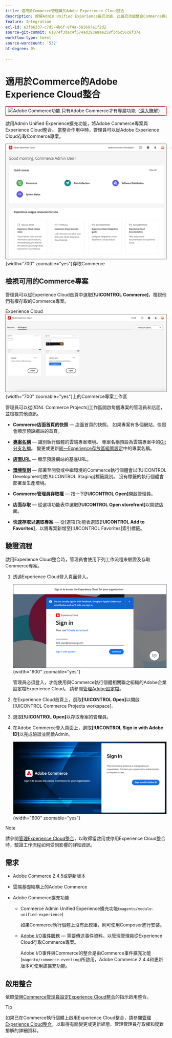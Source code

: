 ```yaml
---
title: 適用於Commerce管理員的Adobe Experience Cloud整合
description: 瞭解Admin Unified Experience擴充功能，此擴充功能整合Commerce與Experience Cloud，讓客戶可以從Experience Cloud首頁存取Commerce專案。
feature: Integration
exl-id: e3fb6337-c7d5-4b6f-8f4a-583697a1f2d2
source-git-commit: 61874f3dac4f574ad393e8ae258f3d6c56c8f37e
workflow-type: tm+mt
source-wordcount: '532'
ht-degree: 0%

---
```


# 適用於Commerce的Adobe Experience Cloud整合

<table style="border:1px solid red">
<tr><td><img alt="Adobe Commerce功能" src="../assets/adobe-logo.svg" width="20" height="20" /> 只有Adobe Commerce才有專屬功能（<a href="https://experienceleague.adobe.com/docs/commerce-admin/user-guides/home.html?lang=zh-Hant#product-editions">深入瞭解</a>）</td></tr>
</table>

啟用Admin Unified Experience擴充功能，將Adobe Commerce專案與Experience Cloud整合。 當整合作用中時，管理員可以從Adobe Experience Cloud存取Commerce專案。

![從Experience Cloud首頁](./assets/admin-uex-home-page.png){width="700" zoomable="yes"}存取Commerce

## 檢視可用的Commerce專案

管理員可以從Experience Cloud首頁中選取&#x200B;**[!UICONTROL Commerce]**，檢視他們有權存取的Commerce專案。

Experience Cloud![&#128279;](./assets/admin-uex-commerce-projects-home.png){width="700" zoomable="yes"}上的Commerce專案工作區

管理員可以從[!DNL Commerce Projects]工作區開啟每個專案的管理員和店面，並檢視其他資訊。

- **Commerce店面首頁的快照** — 店面首頁的快照。 如果專案有多個網站，快照會顯示預設網站的首頁。

- **[專案名稱](https://experienceleague.adobe.com/docs/commerce-cloud-service/user-guide/architecture/pro-develop-deploy-workflow.html?lang=zh-Hant)** — 識別執行個體的雲端專案環境。 專案名稱預設為雲端專案中的[Git分支名稱](https://experienceleague.adobe.com/docs/commerce-cloud-service/user-guide/project/console-branches.html?lang=zh-Hant)。 變更或更新[統一Experience存放區組態設定](admin-unified-experience-integration-manage.md#manage-the-integration-from-the-admin)中的專案名稱。

- **[店面URL](../stores-purchase/store-urls.md)** — 顯示預設網站的基底URL。

- **[環境型別](https://experienceleague.adobe.com/docs/commerce-cloud-service/user-guide/architecture/pro-develop-deploy-workflow.html?lang=zh-Hant)** — 部署至開發或中繼環境的Commerce執行個體會以[!UICONTROL Development]或[!UICONTROL Staging]標籤識別。 沒有標籤的執行個體會部署至生產環境。

- **Commerce管理員存取權** — 按一下&#x200B;**[!UICONTROL Open]**&#x200B;開啟管理員。

- **店面存取** — 從選項功能表中選取&#x200B;**[!UICONTROL Open storefront]**&#x200B;以開啟店面。

- **快速存取以選取專案** — 從[選項]功能表選取&#x200B;**[!UICONTROL Add to Favorites]**，以將專案新增至[!UICONTROL Favorites]索引標籤。

## 驗證流程

啟用Experience Cloud整合時，管理員會使用下列工作流程來驗證及存取Commerce專案。

1. 透過Experience Cloud登入頁面登入。

   ![Experience Cloud登入頁面](./assets/admin-uex-experience-cloud-login.png){width="600" zoomable="yes"}

   管理員必須登入，才能使用與Commerce執行個體相關聯之組織的Adobe企業設定檔Experience Cloud。 請參閱[管理Adobe設定檔](https://helpx.adobe.com/tw/enterprise/using/manage-adobe-profiles.html)。

1. 在Experience Cloud首頁上，選取&#x200B;**[!UICONTROL Open]**&#x200B;以開啟[!UICONTROL Commerce Projects workspace]。

1. 選取&#x200B;**[!UICONTROL Open]**&#x200B;以存取專案的管理員。

1. 在Adobe Commerce登入頁面上，選取&#x200B;**[!UICONTROL Sign in with Adobe ID]**&#x200B;以完成驗證並開啟Admin。

   ![Adobe Commerce登入頁面](./assets/admin-adobeid-login.png){width="600" zoomable="yes"}

>[!NOTE]
>
>請參閱[管理Experience Cloud整合](admin-unified-experience-integration-manage.md)，以取得當啟用或停用Experience Cloud整合時，驗證工作流程如何受到影響的詳細資訊。

## 需求

- Adobe Commerce 2.4.5或更新版本
- 雲端基礎結構上的Adobe Commerce
- Adobe Commerce擴充功能

   - Commerce Admin Unified Experience擴充功能(`magento/module-unified-experience`)

     如果Commerce執行個體上沒有此模組，則可使用Composer進行安裝。

   - [Adobe I/O事件服務](https://developer.adobe.com/commerce/extensibility/events/) — 需要傳送事件資料，以管理管理員從Experience Cloud存取Commerce專案。

     Adobe I/O事件與Commerce的整合是由Commerce事件擴充功能(`magento/commerce-eventing`)所啟用，Adobe Commerce 2.4.4和更新版本可使用該擴充功能。

## 啟用整合

依照[使用Commerce管理員設定Experience Cloud整合](admin-unified-experience-integration-configure.md)的指示啟用整合。

>[!TIP]
>
>如果已在Commerce執行個體上啟用Experience Cloud整合，請參閱[管理Experience Cloud整合](admin-unified-experience-integration-manage.md)，以取得有關變更或更新組態、管理管理員存取權和疑難排解的詳細資料。
